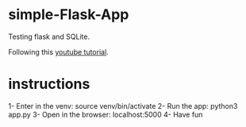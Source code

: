 # simple-Flask-App

Testing flask and SQLite.

Following this [youtube tutorial](https://www.youtube.com/watch?v=Z1RJmh_OqeA).

# instructions

1- Enter in the venv: source venv/bin/activate
2- Run the app: python3 app.py
3- Open in the browser: localhost:5000
4- Have fun
